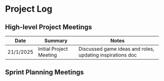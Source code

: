 # Project Log
## High-level Project Meetings

| Date | Summary | Notes |
| ---- | ------- | ----- |
|21/1/2025  | Initial Project Meeting | Discussed game ideas and roles, updating inspirations doc |
## Sprint Planning Meetings
